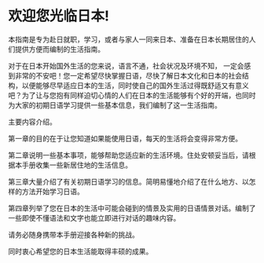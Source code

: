 # 欢迎您光临日本!

本指南是专为赴日就职，学习，或者与家人一同来日本、准备在日本长期居住的人们提供方便而编制的生活指南。

对于在日本开始国外生活的您来说，语言不通，社会状况及环境不知， 一定会感到非常的不安吧！您一定希望尽快掌握日语，尽快了解日本文化和日本的社会结构，以便能够尽早适应日本的生活，同时使自己的国外生活过得既舒适又有意义吧？为了让与您抱有同样迫切心情的人们在日本的生活能够有个好的开端，也同时为大家的初期日语学习提供一些基本信息，我们编制了这一生活指南。

主要内容介绍。

第一章的目的在于让您知道如果能使用日语，每天的生活将会变得非常方便。

第二章说明一些基本事项，能够帮助您适应新的生活环境。住处安顿妥当后，请根据本手册收集一些新居住地的生活信息。

第三章大量介绍了有关初期日语学习的信息。简明易懂地介绍了在什么地方、以怎样的方法开始学习日语。

第四章列举了您在日本的生活中可能会碰到的情景及实用的日语情景对话。编制了一些即使不懂语法和文字也能立即进行对话的趣味内容。

请务必随身携带本手册迎接各种新的挑战。

同时衷心希望您的日本生活能取得丰硕的成果。
